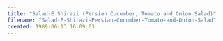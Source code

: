 ```yaml
---
title: "Salad-E Shirazi (Persian Cucumber, Tomato and Onion Salad)"
filename: "Salad-E-Shirazi-Persian-Cucumber-Tomato-and-Onion-Salad"
created: 1989-06-13 16:09:03
---
```

